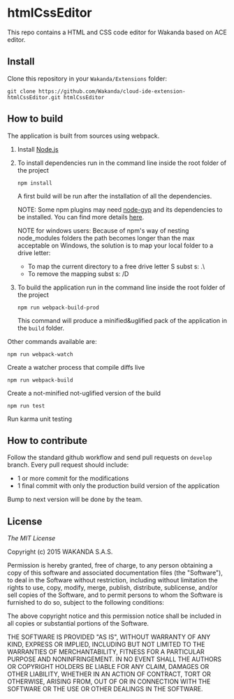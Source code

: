 # htmlCssEditor

This repo contains a HTML and CSS code editor for Wakanda based on ACE editor.

## Install

Clone this repository in your `Wakanda/Extensions` folder:

```shell
git clone https://github.com/Wakanda/cloud-ide-extension-htmlCssEditor.git htmlCssEditor
```

## How to build

The application is built from sources using webpack.

1. Install [Node.js](https://nodejs.org/en/)

2. To install dependencies run in the command line inside the root folder of the project

    ````
    npm install
    ````
    A first build will be run after the installation of all the dependencies.
    
    NOTE: Some npm plugins may need [node-gyp](https://www.npmjs.com/package/node-gyp) and its dependencies to be installed. You can find more details [here](https://github.com/nodejs/node-gyp#installation).
    
    NOTE for windows users: Because of npm's way of nesting node_modules folders the path becomes longer than the max acceptable on Windows, the solution is to map your local folder to a drive letter:  
	- To map the current directory to a free drive letter S subst s: .\
	- To remove the mapping subst s: /D

3. To build the application run in the command line inside the root folder of the project
	````
	npm run webpack-build-prod
	````
	This command will produce a minified&uglified pack of the application in the `build` folder.

Other commands available are:

````
npm run webpack-watch
````
Create a watcher process that compile diffs live

````
npm run webpack-build
````
Create a not-minified not-uglified version of the build

````
npm run test
````
Run karma unit testing


## How to contribute

Follow the standard github workflow and send pull requests on `develop` branch.
Every pull request should include:

- 1 or more commit for the modifications
- 1 final commit with only the production build version of the application

Bump to next version will be done by the team.



## License 

*The MIT License*

Copyright (c) 2015 WAKANDA S.A.S.

Permission is hereby granted, free of charge, to any person obtaining a copy of this software and associated documentation files (the "Software"), to deal in the Software without restriction, including without limitation the rights to use, copy, modify, merge, publish, distribute, sublicense, and/or sell copies of the Software, and to permit persons to whom the Software is furnished to do so, subject to the following conditions:

The above copyright notice and this permission notice shall be included in all copies or substantial portions of the Software.

THE SOFTWARE IS PROVIDED "AS IS", WITHOUT WARRANTY OF ANY KIND, EXPRESS OR IMPLIED, INCLUDING BUT NOT LIMITED TO THE WARRANTIES OF MERCHANTABILITY, FITNESS FOR A PARTICULAR PURPOSE AND NONINFRINGEMENT. IN NO EVENT SHALL THE AUTHORS OR COPYRIGHT HOLDERS BE LIABLE FOR ANY CLAIM, DAMAGES OR OTHER LIABILITY, WHETHER IN AN ACTION OF CONTRACT, TORT OR OTHERWISE, ARISING FROM, OUT OF OR IN CONNECTION WITH THE SOFTWARE OR THE USE OR OTHER DEALINGS IN THE SOFTWARE.